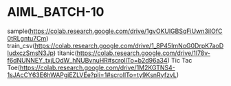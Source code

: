 # AIML_BATCH-10
sample(https://colab.research.google.com/drive/1gvOKUlGBSqFiUwn3ilOfC0tRLgntu7Cm)
train_csv(https://colab.research.google.com/drive/1_8P45ImNoG0DrpK7aoDIudxczSmsN3Jp)
titanic(https://colab.research.google.com/drive/1l78v-f6dNUNNEY_txjLOdW_hNUBvnuHR#scrollTo=b2d96a34)
Tic Tac Toe(https://colab.research.google.com/drive/1M2KGTNS4-1sJAcCY63E6hWAPgiEZLVEe?pli=1#scrollTo=ty9KsnRyfzvL)

